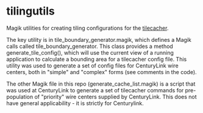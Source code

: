 # tilingutils
Magik utilities for creating tiling configurations for the [tilecacher](https://github.build.ge.com/105002616/tilecacher).

The key utility is in tile_boundary_generator.magik, which defines a Magik calls called tile_boundary_generator. This class provides a method generate_tile_config(), which will use the current view of a running application to calculate a bounding area for a tilecacher config file. This utility was used to generate a set of config files for CenturyLink wire centers, both in "simple" and "complex" forms (see comments in the code).

The other Magik file in this repo (generate_cache_list.magik) is a script that was used at CenturyLink to generate a set of tilecacher commands for pre-population of "priority" wire centers supplied by CenturyLink. This does not have general applicability - it is strictly for Centurylink.